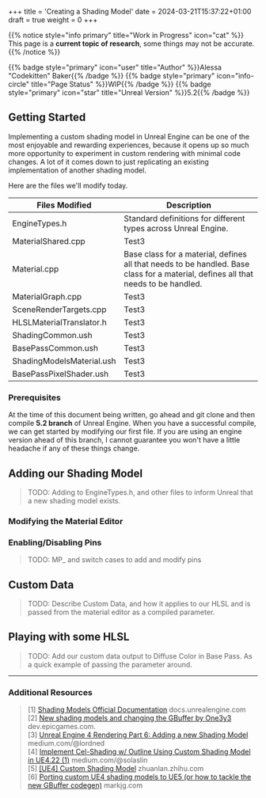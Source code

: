 +++
title = 'Creating a Shading Model'
date = 2024-03-21T15:37:22+01:00
draft = true
weight = 0
+++

{{% notice style="info primary" title="Work in Progress" icon="cat" %}}
This page is a **current topic of research**, some things may not be accurate.
{{% /notice %}}

{{% badge style="primary" icon="user" title="Author" %}}Alessa "Codekitten" Baker{{% /badge %}}
{{% badge style="primary" icon="info-circle" title="Page Status" %}}WIP{{% /badge %}}
{{% badge style="primary" icon="star" title="Unreal Version" %}}5.2{{% /badge %}}

## Getting Started

Implementing a custom shading model in Unreal Engine can be one of the most enjoyable and rewarding experiences, because
it opens up so much more opportunity to experiment in custom rendering with minimal code changes. A lot of it comes down
to just replicating an existing implementation of another shading model.

Here are the files we'll modify today.

| Files Modified            | Description                                                                                                                       |
|---------------------------|-----------------------------------------------------------------------------------------------------------------------------------|
| EngineTypes.h             | Standard definitions for different types across Unreal Engine.                                                                    |
| MaterialShared.cpp        | Test3                                                                                                                             |
| Material.cpp              | Base class for a material, defines all that needs to be handled. Base class for a material, defines all that needs to be handled. |
| MaterialGraph.cpp         | Test3                                                                                                                             |
| SceneRenderTargets.cpp    | Test3                                                                                                                             |
| HLSLMaterialTranslator.h  | Test3                                                                                                                             |
| ShadingCommon.ush         | Test3                                                                                                                             |
| BasePassCommon.ush        | Test3                                                                                                                             |
| ShadingModelsMaterial.ush | Test3                                                                                                                             |
| BasePassPixelShader.ush   | Test3                                                                                                                             |

### Prerequisites

At the time of this document being written, go ahead and git clone and then compile **5.2 branch** of Unreal Engine. 
When you have a successful compile, we can get started by modifying our first file. If you are using an engine version
ahead of this branch, I cannot guarantee you won't have a little headache if any of these things change.

## Adding our Shading Model

> TODO: Adding to EngineTypes.h, and other files to inform Unreal that a new shading model exists.

### Modifying the Material Editor

### Enabling/Disabling Pins

> TODO: MP_ and switch cases to add and modify pins

## Custom Data

> TODO: Describe Custom Data, and how it applies to our HLSL and is passed from the material editor as a compiled parameter.

## Playing with some HLSL

> TODO: Add our custom data output to Diffuse Color in Base Pass. As a quick example of passing the parameter around.


---

### Additional Resources
> [1] [Shading Models Official Documentation](https://docs.unrealengine.com/4.27/en-US/RenderingAndGraphics/Materials/MaterialProperties/LightingModels/) docs.unrealengine.com  
> [2] [New shading models and changing the GBuffer by One3y3](https://dev.epicgames.com/community/learning/tutorials/2R5x/unreal-engine-new-shading-models-and-changing-the-gbuffer) dev.epicgames.com.  
> [3] [Unreal Engine 4 Rendering Part 6: Adding a new Shading Model](https://medium.com/@lordned/ue4-rendering-part-6-adding-a-new-shading-model-e2972b40d72d) medium.com/@lordned    
> [4] [Implement Cel-Shading w/ Outline Using Custom Shading Model in UE4.22 (1)](https://medium.com/@solaslin/learning-unreal-engine-4-implement-cel-shading-w-outline-using-custom-shading-model-in-ue4-22-1-775bccdb9ffb) medium.com/@solaslin  
> [5] [[UE4] Custom Shading Model](https://zhuanlan.zhihu.com/p/212785666) zhuanlan.zhihu.com    
> [6] [Porting custom UE4 shading models to UE5 (or how to tackle the new GBuffer codegen)](https://markjg.com/blog/porting-custom-shading-models-to-ue5/) markjg.com